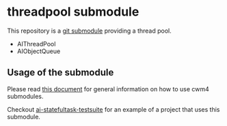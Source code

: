# threadpool submodule

This repository is a [git submodule](https://git-scm.com/book/en/v2/Git-Tools-Submodules)
providing a thread pool.

* AIThreadPool
* AIObjectQueue

## Usage of the submodule

Please read [this document](https://github.com/CarloWood/cwm4/blob/master/README_usage.md) for general information
on how to use cwm4 submodules.

Checkout [ai-statefultask-testsuite](https://github.com/CarloWood/ai-statefultask-testsuite)
for an example of a project that uses this submodule.

